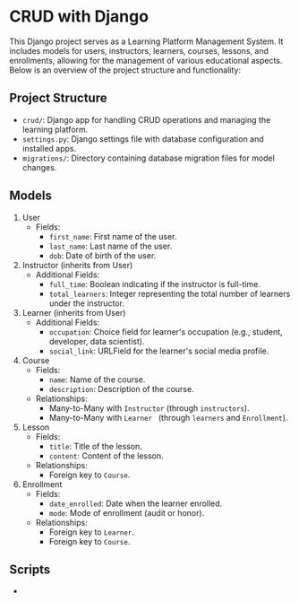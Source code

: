 # CRUD with Django

This Django project serves as a Learning Platform Management System. It includes models for users, instructors, learners, courses, lessons, and enrollments, allowing for the management of various educational aspects. Below is an overview of the project structure and functionality:

## Project Structure
- `crud/`: Django app for handling CRUD operations and managing the learning platform.
- `settings.py`: Django settings file with database configuration and installed apps.
- `migrations/`: Directory containing database migration files for model changes.

## Models

1. User
   - Fields:
     - `first_name`: First name of the user.
     - `last_name`: Last name of the user.
     - `dob`: Date of birth of the user.
2. Instructor (inherits from User)
   - Additional Fields:
     - `full_time`: Boolean indicating if the instructor is full-time.
     - `total_learners`: Integer representing the total number of learners under the instructor. 
3. Learner (inherits from User)
   - Additional Fields:
     - `occupation`: Choice field for learner's occupation (e.g., student, developer, data scientist).
     - `social_link`: URLField for the learner's social media profile.
4. Course
   - Fields:
     - `name`: Name of the course.
     - `description`: Description of the course.
   - Relationships:
     - Many-to-Many with `Instructor` (through `instructors`).
     - Many-to-Many with `Learner ` (through `learners` and `Enrollment`). 
5. Lesson
   - Fields:
     - `title`: Title of the lesson.
     - `content`: Content of the lesson.
   - Relationships:
     - Foreign key to `Course`.
6. Enrollment
   - Fields:
     - `date_enrolled`: Date when the learner enrolled.
     - `mode`: Mode of enrollment (audit or honor).
   - Relationships:
     - Foreign key to `Learner`.
     - Foreign key to `Course`.

## Scripts
- 
